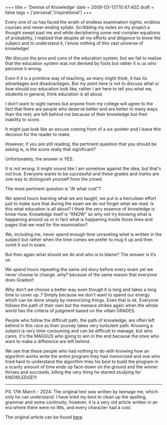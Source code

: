 +++
title = 'Demise of Knowledge'
date = 2009-03-13T10:47:40Z
draft = false
tags = ['personal','inspirational']
+++

Every one of us has faced the wrath of endless examination nights, endless courses and never-ending syllabi. Scribbling my notes on my project a thought swept past me and while deciphering some real complex equations of probability, I realized that despite all my efforts and diligence to know the subject and to understand it, I know nothing of this vast universe of knowledge!

We discuss the pros and cons of the education system, but we fail to realize that the education system was not devised by fools but rather it is us who perceive it wrong. 

Even if it is a primitive way of teaching, as many might think, it has its advantages and disadvantages. 
But my point here is not to discuss what or how should our education look like, rather I am here to tell you what we, students in general, think education is all about.

I don’t want to sight names but anyone from my college will agree to the fact that there are people who deserve better and are better in many ways than the rest; are left behind not because of their knowledge but their inability to score. 

It might just look like an excuse coming from of a six-pointer and I leave this decision for the reader to make. 

However, if you are still reading, the pertinent question that you should be asking is, is the score really that significant? 

Unfortunately, the answer is YES.

It is not wrong. It might sound like I am somehow against the idea, but that's not true. Everyone wants to be successful and these grades and marks are one way to distinguish yourself from the crowd. 

The more pertinent question is "At what cost"?

We spend hours learning what we are taught, we put in a herculean effort just to make sure that during the exam we do not forget what we read. 
Is this what education is all about? I think the very essence of knowledge is know-how. Knowledge itself is “KNOW” so why not try knowing what is happening around us or in fact what is happening inside those lines and pages that we read for the examination? 

We, including me, never spend enough time unraveling what is written in the subject but rather when the time comes we prefer to mug it up and then vomit it out in exam. 

But then again what should we do and who is to blame? The answer is it’s us. 

We spend hours repeating the same old story before every exam yet we never choose to change..why? because of the same reason that everyone does Grades!! 

Why don’t we choose a better way even though it is long and takes a long time to cover up .? Simply because we don't want to spend our energy which can be done simply by memorizing things. 
Even that is ok. Everyone follows the path of their own but the menace strikes again when the whole world has the criteria of judgment based on the villain GRADES. 

People who follow the difficult path, the path of knowledge, are often left behind in this race as their journey takes very turbulent path. 
Knowing a subject is very time-consuming and can be difficult to manage, but who cares, it's the MAGGUS who going to win in the end because the ones who want to make a difference are left behind. 

We see that these people who had nothing to do with knowing how an algorithm works write the entire program they had memorized and one who tried hard to understand the algorithm tries his best to build the program in a scanty amount of time ends up face-down on the ground and the winner thrives and succeeds, killing the very thing he started studying for KNOWLEDGE!!!

---
PS: 17th March - 2024: The original text was written by teenage me, which only he can understand. I have tried my best to clean up the spelling, grammar and some continuity, however, it is a very old article written in an era where there were no IMs, and every character had a cost. 

The original article can be found [here](https://ujjwalkanth.blogspot.com/2009/03/demise-of-knowledge.html).